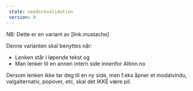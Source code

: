 ```yaml
---
 state: needsrevalidation
 version: 0
---
```

NB: Dette er en variant av [link.mustache]

Denne varianten skal benyttes når:
- Lenken står i løpende tekst og
- Man lenker til en annen intern side innenfor Altinn.no

Dersom lenken ikke tar deg til en ny side, men f.eks åpner et modalvindu, valgalternativ, popover, etc, skal det IKKE være pil.
